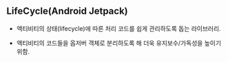 ## LifeCycle(Android Jetpack)

+ 액티비티의 상태(lifecycle)에 따른 처리 코드를 쉽게 관리하도록 돕는 라이브러리.

+ 액티비티의 코드들을 옵저버 객체로 분리하도록 해 더욱 유지보수/가독성을 높이기 위함.

